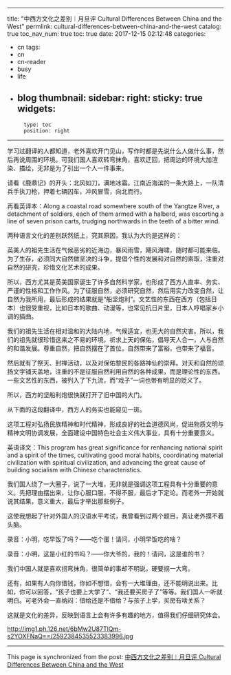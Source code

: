 
---
title: "中西方文化之差别︱月旦评 Cultural Differences Between China and the West"
permlink: cultural-differences-between-china-and-the-west
catalog: true
toc_nav_num: true
toc: true
date: 2017-12-15 02:12:48
categories:
- cn
tags:
- cn
- cn-reader
- busy
- life
- blog
thumbnail: 
sidebar:
    right:
        sticky: true
widgets:
    -
        type: toc
        position: right
---


学习过翻译的人都知道，老外喜欢开门见山，写作时都是先说什么人做什么事，然后再说周围的环境。可我们国人喜欢转弯抹角，喜欢迂回，把周边的环境大加渲染、描绘，无非是为了引出一个人一件事来。

请看《鹿鼎记》的开头：北风如刀，满地冰霜。江南近海滨的一条大路上，一队清兵手执刀枪，押着七辆囚车，冲风冒雪，向北而行。

再看英译本：Along a coastal road somewhere south of the Yangtze River, a detachment of soldiers, each of them armed with a halberd, was escorting a line of seven prison carts, trudging northwards in the teeth of a bitter wind. 

两种语言文化的差别跃然纸上，究其原因，我认为大约是这样的：

英美人的祖先生活在气候恶劣的近海边，暴风雨雪，飓风海啸，随时都可能来临。为了生存，必须同大自然做坚决的斗争，提倡个性的发展和对自然的索取，注重对自然的研究，珍惜文化艺术的成果。

所以，西方尤其是英美国家诞生了许多自然科学家，也形成了西方人直率、务实、严谨的性格和工作作风。为了征服自然，必须研究自然，然后用实力改变自然，让自然为我所用，最后形成的结果就是“船坚炮利”。文艺性的东西在西方（包括日本）也很受重视，比如日本的歌曲、动漫等，也常见抗日片里，日本人哼唱家乡小调的插曲。

我们的祖先生活在相对温和的大陆内地，气候适宜，也无大的自然灾害。所以，我们的祖先就很珍惜这来之不易的环境，祈求上天的保佑，倡导天人合一，人与自然的和谐发展。尊重自然，把自然摆在了首位，自然带来了富裕，也带来了福音。

然后就有了祭天、封禅活动，以及对保佑黎民的各路神仙的崇拜。对天和自然的颂扬文字铺天盖地，注重的不是征服自然利用自然的各种成果，而是理论性的东西。一些文艺性的东西，被列入了下九流，而“戏子”一词也带有明显的贬义了。

所以，西方的坚船利炮很快就打开了旧中国的大门。

从下面的这段翻译中，西方人的务实也能窥见一斑。

这项工程对弘扬民族精神和时代精神，形成良好的社会道德风尚，促进物质文明与精神文明协调发展，全面建设中国特色社会主义伟大事业，具有十分重要意义。

英语译文：This program has great significance for renhancing national spirit and a spirit of the times, cultivating good moral habits, coordinating material civilization with spiritual civilization, and advancing the great cause of building socialism with Chinese characteristics. 

我们国人绕了一大圈子，说了一大堆，无非就是强调这项工程具有十分重要的意义。先把理由摆出来，让你心服口服，不得不服，最后才下定论。而老外一开始就说其结果，意义重大，最后才举出那些例子。

这使我想起了针对外国人的汉语水平考试，我曾看到过两个题目，真让老外摸不着头脑。

录音：小明，吃早饭了吗？——吃个蛋！请问，小明早饭吃的啥？

录音：小明，这是小红的书吗？——你大爷的，我的！请问，这是谁的书？

我们中国人就是喜欢拐弯抹角，很简单的事却不明说，硬要拐一大弯。

还有，如果有人向你借钱，你如不想借，会有一大堆理由，还不能明说出来。比如，你可以回答，“孩子也要上大学了”、“我还要买房子了”等等。我们国人一听就明白。可老外会一直纳闷：借给还是不借给？与孩子上学，买房有啥关系？

这就是文化的差异，反映到语言上会有许多有趣的地方，值得我们仔细研究体会。

http://img1.ph.126.net/6bMw2U87TlQm-s2YOXFNaQ==/2592384535523383996.jpg

- - -

This page is synchronized from the post: [中西方文化之差别︱月旦评 Cultural Differences Between China and the West](https://steemit.com/@bring/cultural-differences-between-china-and-the-west)
